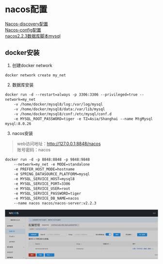 # nacos配置
[Nacos-discovery配置](https://github.com/alibaba/spring-cloud-alibaba/wiki/Nacos-discovery)  
[Nacos-config配置](https://github.com/alibaba/spring-cloud-alibaba/wiki/Nacos-config)  
[nacos2.2.3数据库脚本mysql](source%2Fdb%2Fnacos2.2.3%2Fmysql-schema.sql)

## docker安装
1. 创建docker network
```text
docker network create my_net
```
2. 数据库安装
```text
docker run -d --restart=always -p 3306:3306 --privileged=true --network=my_net
    -v /home/docker/mysql8/log:/var/log/mysql 
    -v /home/docker/mysql8/data:/var/lib/mysql 
    -v /home/docker/mysql8/conf:/etc/mysql/conf.d 
    -e MYSQL_ROOT_PASSWORD=tiger -e TZ=Asia/Shanghai --name MtgMysql mysql:8.0.26
```
3. nacos安装 
> web访问地址：http://127.0.0.1:8848/nacos  
> 账号密码：nacos
```text
docker run -d -p 8848:8848 -p 9848:9848 
    --network=my_net -e MODE=standalone 
    -e PREFER_HOST_MODE=hostname 
    -e SPRING_DATASOURCE_PLATFORM=mysql 
    -e MYSQL_SERVICE_HOST=mysql8 
    -e MYSQL_SERVICE_PORT=3306 
    -e MYSQL_SERVICE_USER=root 
    -e MYSQL_SERVICE_PASSWORD=tiger 
    -e MYSQL_SERVICE_DB_NAME=nacos 
    --name nacos nacos/nacos-server:v2.2.3
```
![nacos-config-01.jpg](source/nacos-config-01.jpg "配置中心")

